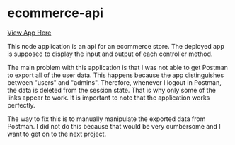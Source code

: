 # ecommerce-api

[View App Here](https://ecommerce-api-nm7y.onrender.com/)

This node application is an api for an ecommerce store. The deployed app is supposed to display the input and output of each controller method.

The main problem with this application is that I was not able to get Postman to export all of the user data. This happens because the app distinguishes between "users" and "admins". Therefore, whenever I logout in Postman, the data is deleted from the session state. That is why only some of the links appear to work. It is important to note that the application works perfectly.

The way to fix this is to manually manipulate the exported data from Postman. I did not do this because that would be very cumbersome and I want to get on to the next project.
